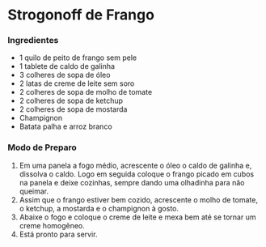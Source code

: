 # Strogonoff de Frango 

### Ingredientes


* 1 quilo de peito de frango sem pele
* 1 tablete de caldo de galinha
* 3 colheres de sopa de óleo 
* 2 latas de creme de leite sem soro
* 2 colheres de sopa de molho de tomate
* 2 colheres de sopa de ketchup 
* 2 colheres de sopa de mostarda
* Champignon
* Batata palha e arroz branco

### Modo de Preparo

1. Em uma panela a fogo médio, acrescente o óleo o caldo de galinha e, dissolva o caldo. Logo em seguida coloque o frango picado em cubos na panela e deixe cozinhas, sempre dando uma olhadinha para não queimar.
2. Assim que  o frango estiver bem cozido, acrescente o molho de tomate, o ketchup, a mostarda e o champignon à gosto.
3. Abaixe o fogo e coloque o creme de leite e mexa bem até se tornar um creme homogêneo.
4. Está pronto para servir.


